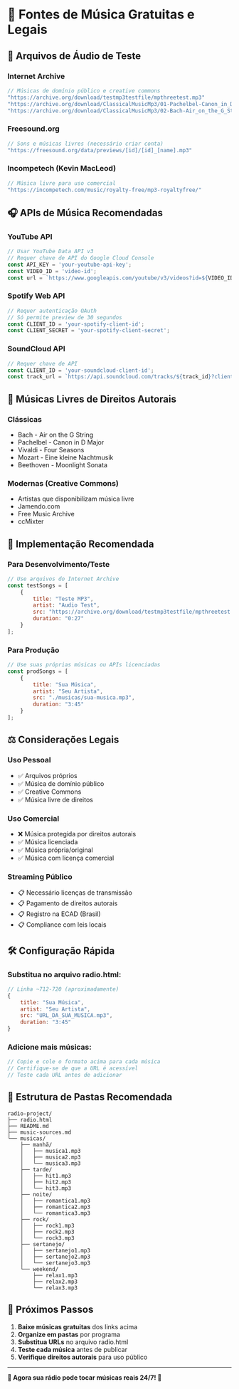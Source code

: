# 🎵 Fontes de Música Gratuitas e Legais

## 📀 Arquivos de Áudio de Teste

### **Internet Archive**
```javascript
// Músicas de domínio público e creative commons
"https://archive.org/download/testmp3testfile/mpthreetest.mp3"
"https://archive.org/download/ClassicalMusicMp3/01-Pachelbel-Canon_in_D_Major.mp3"
"https://archive.org/download/ClassicalMusicMp3/02-Bach-Air_on_the_G_String.mp3"
```

### **Freesound.org**
```javascript
// Sons e músicas livres (necessário criar conta)
"https://freesound.org/data/previews/[id]/[id]_[name].mp3"
```

### **Incompetech (Kevin MacLeod)**
```javascript
// Música livre para uso comercial
"https://incompetech.com/music/royalty-free/mp3-royaltyfree/"
```

## 🎧 APIs de Música Recomendadas

### **YouTube API**
```javascript
// Usar YouTube Data API v3
// Requer chave de API do Google Cloud Console
const API_KEY = 'your-youtube-api-key';
const VIDEO_ID = 'video-id';
const url = `https://www.googleapis.com/youtube/v3/videos?id=${VIDEO_ID}&key=${API_KEY}`;
```

### **Spotify Web API**
```javascript
// Requer autenticação OAuth
// Só permite preview de 30 segundos
const CLIENT_ID = 'your-spotify-client-id';
const CLIENT_SECRET = 'your-spotify-client-secret';
```

### **SoundCloud API**
```javascript
// Requer chave de API
const CLIENT_ID = 'your-soundcloud-client-id';
const track_url = `https://api.soundcloud.com/tracks/${track_id}?client_id=${CLIENT_ID}`;
```

## 🎼 Músicas Livres de Direitos Autorais

### **Clássicas**
- Bach - Air on the G String
- Pachelbel - Canon in D Major
- Vivaldi - Four Seasons
- Mozart - Eine kleine Nachtmusik
- Beethoven - Moonlight Sonata

### **Modernas (Creative Commons)**
- Artistas que disponibilizam música livre
- Jamendo.com
- Free Music Archive
- ccMixter

## 🚀 Implementação Recomendada

### **Para Desenvolvimento/Teste**
```javascript
// Use arquivos do Internet Archive
const testSongs = [
    {
        title: "Teste MP3",
        artist: "Audio Test",
        src: "https://archive.org/download/testmp3testfile/mpthreetest.mp3",
        duration: "0:27"
    }
];
```

### **Para Produção**
```javascript
// Use suas próprias músicas ou APIs licenciadas
const prodSongs = [
    {
        title: "Sua Música",
        artist: "Seu Artista",
        src: "./musicas/sua-musica.mp3",
        duration: "3:45"
    }
];
```

## ⚖️ Considerações Legais

### **Uso Pessoal**
- ✅ Arquivos próprios
- ✅ Música de domínio público
- ✅ Creative Commons
- ✅ Música livre de direitos

### **Uso Comercial**
- ❌ Música protegida por direitos autorais
- ✅ Música licenciada
- ✅ Música própria/original
- ✅ Música com licença comercial

### **Streaming Público**
- 📋 Necessário licenças de transmissão
- 📋 Pagamento de direitos autorais
- 📋 Registro na ECAD (Brasil)
- 📋 Compliance com leis locais

## 🛠️ Configuração Rápida

### **Substitua no arquivo radio.html:**
```javascript
// Linha ~712-720 (aproximadamente)
{
    title: "Sua Música",
    artist: "Seu Artista",
    src: "URL_DA_SUA_MUSICA.mp3",
    duration: "3:45"
}
```

### **Adicione mais músicas:**
```javascript
// Copie e cole o formato acima para cada música
// Certifique-se de que a URL é acessível
// Teste cada URL antes de adicionar
```

## 📁 Estrutura de Pastas Recomendada

```
radio-project/
├── radio.html
├── README.md
├── music-sources.md
└── musicas/
    ├── manhã/
    │   ├── musica1.mp3
    │   ├── musica2.mp3
    │   └── musica3.mp3
    ├── tarde/
    │   ├── hit1.mp3
    │   ├── hit2.mp3
    │   └── hit3.mp3
    ├── noite/
    │   ├── romantica1.mp3
    │   ├── romantica2.mp3
    │   └── romantica3.mp3
    ├── rock/
    │   ├── rock1.mp3
    │   ├── rock2.mp3
    │   └── rock3.mp3
    ├── sertanejo/
    │   ├── sertanejo1.mp3
    │   ├── sertanejo2.mp3
    │   └── sertanejo3.mp3
    └── weekend/
        ├── relax1.mp3
        ├── relax2.mp3
        └── relax3.mp3
```

## 🎯 Próximos Passos

1. **Baixe músicas gratuitas** dos links acima
2. **Organize em pastas** por programa
3. **Substitua URLs** no arquivo radio.html
4. **Teste cada música** antes de publicar
5. **Verifique direitos autorais** para uso público

---

**🎵 Agora sua rádio pode tocar músicas reais 24/7! 🎵** 